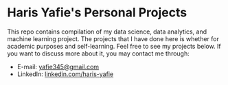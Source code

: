 # Haris Yafie's Personal Projects

This repo contains compilation of my data science, data analytics, and machine learning project. The projects that I have done here is whether for academic purposes and self-learning. Feel free to see my projects below. If you want to discuss more about it, you may contact me through:

* E-mail: yafie345@gmail.com
* LinkedIn: [linkedin.com/haris-yafie](https://www.linkedin.com/in/haris-yafie/)

